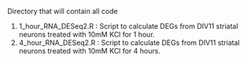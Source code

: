 Directory that will contain all code

1. 1_hour_RNA_DESeq2.R : Script to calculate DEGs from DIV11 striatal neurons treated with 10mM KCl for 1 hour. 
2. 4_hour_RNA_DESeq2.R : Script to calculate DEGs from DIV11 striatal neurons treated with 10mM KCl for 4 hours.
